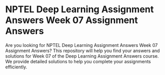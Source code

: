 # NPTEL Deep Learning Assignment Answers Week 07 Assignment Answers

Are you looking for NPTEL Deep Learning Assignment Answers Week 07 Assignment Answers? This repository will help you find your answers and solutions for Week 07 of the Deep Learning Assignment Answers course. We provide detailed solutions to help you complete your assignments efficiently.